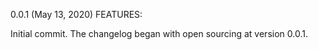 0.0.1 (May 13, 2020)
FEATURES:

Initial commit.
The changelog began with open sourcing at version 0.0.1.

